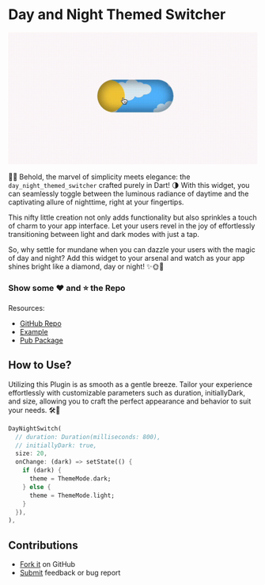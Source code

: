 # Day and Night Themed Switcher

![Demo](./assets/demo.gif)

🎩✨ Behold, the marvel of simplicity meets elegance: the `day_night_themed_switcher` crafted purely in Dart! 🌗 With this widget, you can seamlessly toggle between the luminous radiance of daytime and the captivating allure of nighttime, right at your fingertips.

This nifty little creation not only adds functionality but also sprinkles a touch of charm to your app interface. Let your users revel in the joy of effortlessly transitioning between light and dark modes with just a tap.

So, why settle for mundane when you can dazzle your users with the magic of day and night? Add this widget to your arsenal and watch as your app shines bright like a diamond, day or night! ✨🌞🌙

### **Show some ❤️ and ⭐️ the Repo**

Resources:
- [GitHub Repo](https://github.com/yashas-hm/day-night-themed-switcher)
- [Example](https://github.com/yashas-hm/day-night-themed-switcher/tree/main/example)
- [Pub Package](https://pub.dev/packages/day_night_themed_switcher)

## How to Use?

Utilizing this Plugin is as smooth as a gentle breeze. Tailor your experience effortlessly with customizable parameters such as duration, initiallyDark, and size, allowing you to craft the perfect appearance and behavior to suit your needs. 🛠️💫  

```dart
DayNightSwitch(
  // duration: Duration(milliseconds: 800),
  // initiallyDark: true,
  size: 20,
  onChange: (dark) => setState(() {
    if (dark) {
      theme = ThemeMode.dark;
    } else {
      theme = ThemeMode.light;
    }
  }),
),
```

## Contributions
- [Fork it](https://github.com/yashas-hm/day-night-themed-switcher/fork) on GitHub
- [Submit](https://github.com/yashas-hm/day-night-themed-switcher/issues/new/choose) feedback or bug report


